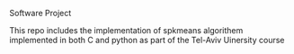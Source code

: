 Software Project

This repo includes the implementation of spkmeans algorithem implemented in both C and python as part of the Tel-Aviv Uinersity course
